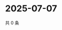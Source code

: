 # 2025-07-07

共 0 条

<!-- BEGIN ZHIHUVIDEO -->
<!-- 最后更新时间 Mon Jul 07 2025 09:01:24 GMT+0800 (China Standard Time) -->

<!-- END ZHIHUVIDEO -->
